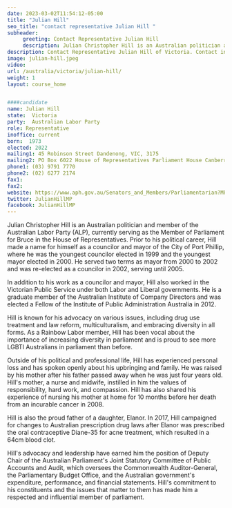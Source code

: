 ```yaml
---
date: 2023-03-02T11:54:12-05:00
title: "Julian Hill"
seo_title: "contact representative Julian Hill "
subheader:
     greeting: Contact Representative Julian Hill
     description: Julian Christopher Hill is an Australian politician and member of the Australian Labor Party (ALP), currently serving as the Member of Parliament for Bruce in the House of Representatives.
description: Contact Representative Julian Hill of Victoria. Contact information for Julian Hill includes email address, phone number, and mailing address.
image: julian-hill.jpeg
video:
url: /australia/victoria/julian-hill/
weight: 1
layout: course_home


####candidate
name: Julian Hill
state:	Victoria
party:	Australian Labor Party
role: Representative
inoffice: current
born:  1973
elected: 2022
mailing1: 45 Robinson Street Dandenong, VIC, 3175
mailing2: PO Box 6022 House of Representatives Parliament House Canberra ACT 2600
phone1: (03) 9791 7770
phone2: (02) 6277 2174
fax1:
fax2:
website: https://www.aph.gov.au/Senators_and_Members/Parliamentarian?MPID=86256
twitter: JulianHillMP
facebook: JulianHillMP
---
```


Julian Christopher Hill is an Australian politician and member of the Australian Labor Party (ALP), currently serving as the Member of Parliament for Bruce in the House of Representatives. Prior to his political career, Hill made a name for himself as a councilor and mayor of the City of Port Phillip, where he was the youngest councilor elected in 1999 and the youngest mayor elected in 2000. He served two terms as mayor from 2000 to 2002 and was re-elected as a councilor in 2002, serving until 2005.

In addition to his work as a councilor and mayor, Hill also worked in the Victorian Public Service under both Labor and Liberal governments. He is a graduate member of the Australian Institute of Company Directors and was elected a Fellow of the Institute of Public Administration Australia in 2012.

Hill is known for his advocacy on various issues, including drug use treatment and law reform, multiculturalism, and embracing diversity in all forms. As a Rainbow Labor member, Hill has been vocal about the importance of increasing diversity in parliament and is proud to see more LGBTI Australians in parliament than before.

Outside of his political and professional life, Hill has experienced personal loss and has spoken openly about his upbringing and family. He was raised by his mother after his father passed away when he was just four years old. Hill's mother, a nurse and midwife, instilled in him the values of responsibility, hard work, and compassion. Hill has also shared his experience of nursing his mother at home for 10 months before her death from an incurable cancer in 2008.

Hill is also the proud father of a daughter, Elanor. In 2017, Hill campaigned for changes to Australian prescription drug laws after Elanor was prescribed the oral contraceptive Diane-35 for acne treatment, which resulted in a 64cm blood clot.

Hill's advocacy and leadership have earned him the position of Deputy Chair of the Australian Parliament's Joint Statutory Committee of Public Accounts and Audit, which oversees the Commonwealth Auditor-General, the Parliamentary Budget Office, and the Australian government's expenditure, performance, and financial statements. Hill's commitment to his constituents and the issues that matter to them has made him a respected and influential member of parliament.